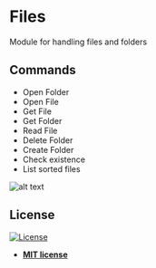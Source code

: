 # Files
Module for handling files and folders

## Commands
<ul id="commands_readme">
    <li>Open Folder</li>
    <li>Open File</li>
    <li>Get File</li>
    <li>Get Folder</li>
    <li>Read File</li>
    <li>Delete Folder</li>
    <li>Create Folder</li>
    <li>Check existence</li>
    <li>List sorted files</li>
</ul>

![alt text](https://raw.githubusercontent.com/rocketbot-cl/Files/master/example/files.png)

<h2>License</h2>

<p><a href="http://badges.mit-license.org" rel="nofollow"><img src="https://camo.githubusercontent.com/107590fac8cbd65071396bb4d04040f76cde5bde/687474703a2f2f696d672e736869656c64732e696f2f3a6c6963656e73652d6d69742d626c75652e7376673f7374796c653d666c61742d737175617265" alt="License" data-canonical-src="http://img.shields.io/:license-mit-blue.svg?style=flat-square" style="max-width:100%;"></a></p>

<ul>
  <li><strong><a href="http://opensource.org/licenses/mit-license.php" rel="nofollow">MIT license</a></strong></li>
</ul> 
